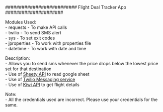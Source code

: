 ########################## Flight Deal Tracker App #####################

Modules Used:<br/>
    - requests - To make API calls<br/>
    - twilio - To send SMS alert<br/>
    - sys - To set exit codes<br/>
    - jproperties - To work with properties file<br/>
    - datetime - To work with date and time<br/>

Description:<br/>
    - Allows you to send sms whenever the price drops below the lowest price set for that destination<br/>
    - Use of <a href="https://sheety.co/">Sheety API</a> to read google sheet<br/>
    - Use of <a href="https://www.twilio.com/en-us">Twilio Messaging service</a><br/>
    - Use of <a href="https://newsapi.org/">Kiwi API</a> to get flight details<br/>

Note:<br/>
    - All the credentials used are incorrect. Please use your credentials for the same.